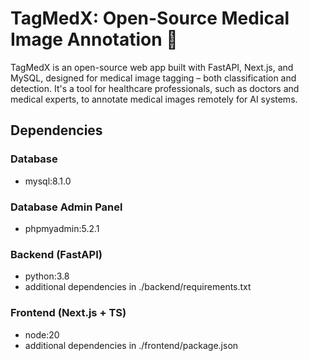 # TagMedX: Open-Source Medical Image Annotation 🏥

TagMedX is an open-source web app built with FastAPI, Next.js, and MySQL, designed for medical image tagging – both classification and detection. It's a tool for healthcare professionals, such as doctors and medical experts, to annotate medical images remotely for AI systems. 

## Dependencies
### Database 
-  mysql:8.1.0
### Database Admin Panel 
- phpmyadmin:5.2.1
### Backend (FastAPI)
- python:3.8
- additional dependencies in ./backend/requirements.txt
### Frontend (Next.js + TS)
 -  node:20
 -  additional dependencies in ./frontend/package.json
